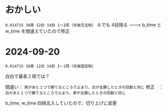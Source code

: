 # おかしい

 `0.014715 10黒 12白 14目 1～1局（先後交互制）`
Ａでも 4目残る ---> b_time と w_time を間違えていたので修正


# 2024-09-20

`0.014715 10黒 12白 14目 1～1局（先後固定制）`

白白で最長２局では？  

間違い： `黒があと１つで勝てるところで止まり、白が全勝したときの回数と同じ`
修正　： `白があと１つで勝てるところで止まり、黒が全勝したときの回数と同じ`

b_time, w_time 四捨五入していたので、切り上げに変更
